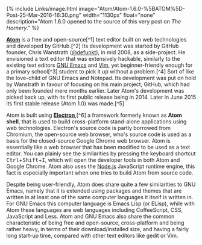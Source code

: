 {% include Links/image.html image="Atom/Atom-1.6.0-%5BATOM%5D-Post-25-Mar-2016-16:30.png" width="1130px" float="none" description="Atom 1.6.0 opened to the source of this very post on *The Hornery*." %}

[**Atom**](https://atom.io) is a free and open-source[^1] text editor built on web technologies and developed by GitHub.[^2] Its development was started by GitHub founder, Chris Wanstrath ([@defunkt](http://github.com/defunkt)), in mid 2008, as a side-project. He envisioned a text editor that was extensively hackable, similarly to the existing text editors [GNU Emacs](http://www.gnu.org/software/emacs/) and [Vim](http://www.vim.org/), yet beginner-friendly enough for a primary school[^3] student to pick it up without a problem.[^4] Sort of like the love-child of GNU Emacs and Notepad. Its development was put on hold by Wanstrath in favour of focusing on his main project, GitHub, which had only been founded mere months earlier. Later Atom's development was picked back up, with its first public release being in 2014. Later in June 2015 its first stable release (Atom 1.0) was made.[^5]

Atom is built using [**Electron**](https://electron.atom.io),[^6] a framework formerly known as **Atom shell**, that is used to build cross-platform stand-alone applications using web technologies. Electron's source code is partly borrowed from Chromium, the open-source web browser, who's source code is used as a basis for the closed-source Google Chrome web browser. Atom is essentially like a web browser that has been modified to be used as a text editor. You can plainly see the similarities by pressing the keyboard shortcut <kbd>Ctrl</kbd>+<kbd>Shift</kbd>+<kbd>I</kbd>, which will open the developer tools in both Atom and Google Chrome. Atom also uses the [Node.js](https://nodejs.org) JavaScript runtime engine, this fact is especially important when one tries to build Atom from source code.

Despite being user-friendly, Atom does share quite a few similarities to GNU Emacs, namely that it is extended using packages and themes that are written in at least one of the same computer languages it itself is written in. For GNU Emacs this computer language is Emacs Lisp (or ELisp), while with Atom these languages are web languages including CoffeeScript, CSS, JavaScript and Less. Atom and GNU Emacs also share the common characteristic of being free and open-source, cross-platform and being rather heavy, in terms of their download/installed size, and having a fairly long start-up time, compared with other text editors like gedit or Vim.
